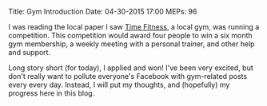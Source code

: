 Title: Gym Introduction
Date: 04-30-2015 17:00
MEPs: 96

I was reading the local paper I saw [Time Fitness](http://www.timefitness.co.uk/), a local gym, was running a competition. This competition would award four people to win a six month gym membership, a weekly meeting with a personal trainer, and other help and support.

Long story short (for today), I applied and won! I've been very excited, but don't really want to pollute everyone's Facebook with gym-related posts every every day. Instead, I will put my thoughts, and (hopefully) my progress here in this blog.
